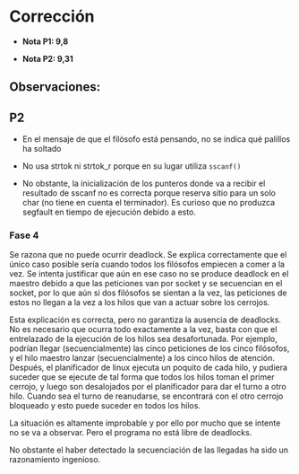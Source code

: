 # Corrección

- **Nota P1: 9,8**

- **Nota P2: 9,31**

## Observaciones:

## P2

- En el mensaje de que el filósofo está pensando, no se indica qué palillos ha soltado

- No usa strtok ni strtok_r porque en su lugar utiliza `sscanf()`

- No obstante, la inicialización de los punteros donde va a recibir el resultado de sscanf no es correcta porque reserva sitio para un solo char (no tiene en cuenta el terminador). Es curioso que no produzca segfault en tiempo de ejecución debido a esto.

### Fase 4

Se razona que no puede ocurrir deadlock. Se explica correctamente que el único caso posible sería cuando todos los filósofos empiecen a comer a la vez. 
Se intenta justificar que aún en ese caso no se produce deadlock en el maestro debido a que las peticiones van por socket y se secuencian en el socket,
por lo que aún si dos filósofos se sientan a la vez, las peticiones de estos no llegan a la vez a los hilos que van a actuar sobre los cerrojos.

Esta explicación es correcta, pero no garantiza la ausencia de deadlocks. No es necesario que ocurra todo exactamente a la vez, basta con que el entrelazado de la ejecución 
de los hilos sea desafortunada. Por ejemplo, podrían llegar (secuencialmente) las cinco peticiones de los cinco filósofos, y el hilo maestro lanzar (secuencialmente) a los cinco hilos de atención.
Después, el planificador de linux ejecuta un poquito de cada hilo, y pudiera suceder que se ejecute de tal forma que todos los hilos toman el primer cerrojo, y luego son desalojados por el planificador
para dar el turno a otro hilo. Cuando sea el turno de reanudarse, se encontrará con el otro cerrojo bloqueado y esto puede suceder en todos los hilos.

La situación es altamente improbable y por ello por mucho que se intente no se va a observar. Pero el programa no está libre de deadlocks.

No obstante el haber detectado la secuenciación de las llegadas ha sido un razonamiento ingenioso.

